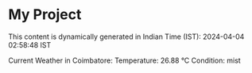 # My Project

This content is dynamically generated in Indian Time (IST): 2024-04-04 02:58:48 IST


Current Weather in Coimbatore:
Temperature: 26.88 °C
Condition: mist
